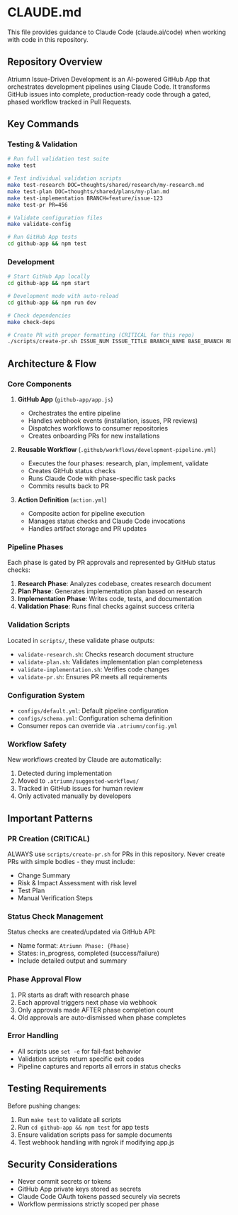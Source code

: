 # CLAUDE.md

This file provides guidance to Claude Code (claude.ai/code) when working with code in this repository.

## Repository Overview

Atriumn Issue-Driven Development is an AI-powered GitHub App that orchestrates development pipelines using Claude Code. It transforms GitHub issues into complete, production-ready code through a gated, phased workflow tracked in Pull Requests.

## Key Commands

### Testing & Validation
```bash
# Run full validation test suite
make test

# Test individual validation scripts
make test-research DOC=thoughts/shared/research/my-research.md
make test-plan DOC=thoughts/shared/plans/my-plan.md
make test-implementation BRANCH=feature/issue-123
make test-pr PR=456

# Validate configuration files
make validate-config

# Run GitHub App tests
cd github-app && npm test
```

### Development
```bash
# Start GitHub App locally
cd github-app && npm start

# Development mode with auto-reload
cd github-app && npm run dev

# Check dependencies
make check-deps

# Create PR with proper formatting (CRITICAL for this repo)
./scripts/create-pr.sh ISSUE_NUM ISSUE_TITLE BRANCH_NAME BASE_BRANCH REPO_NAME VALIDATION_RESULTS RESEARCH_DOC PLAN_DOC DECISION_DOC
```

## Architecture & Flow

### Core Components

1. **GitHub App** (`github-app/app.js`)
   - Orchestrates the entire pipeline
   - Handles webhook events (installation, issues, PR reviews)
   - Dispatches workflows to consumer repositories
   - Creates onboarding PRs for new installations

2. **Reusable Workflow** (`.github/workflows/development-pipeline.yml`)
   - Executes the four phases: research, plan, implement, validate
   - Creates GitHub status checks
   - Runs Claude Code with phase-specific task packs
   - Commits results back to PR

3. **Action Definition** (`action.yml`)
   - Composite action for pipeline execution
   - Manages status checks and Claude Code invocations
   - Handles artifact storage and PR updates

### Pipeline Phases

Each phase is gated by PR approvals and represented by GitHub status checks:

1. **Research Phase**: Analyzes codebase, creates research document
2. **Plan Phase**: Generates implementation plan based on research
3. **Implementation Phase**: Writes code, tests, and documentation
4. **Validation Phase**: Runs final checks against success criteria

### Validation Scripts

Located in `scripts/`, these validate phase outputs:
- `validate-research.sh`: Checks research document structure
- `validate-plan.sh`: Validates implementation plan completeness
- `validate-implementation.sh`: Verifies code changes
- `validate-pr.sh`: Ensures PR meets all requirements

### Configuration System

- `configs/default.yml`: Default pipeline configuration
- `configs/schema.yml`: Configuration schema definition
- Consumer repos can override via `.atriumn/config.yml`

### Workflow Safety

New workflows created by Claude are automatically:
1. Detected during implementation
2. Moved to `.atriumn/suggested-workflows/`
3. Tracked in GitHub issues for human review
4. Only activated manually by developers

## Important Patterns

### PR Creation (CRITICAL)
ALWAYS use `scripts/create-pr.sh` for PRs in this repository. Never create PRs with simple bodies - they must include:
- Change Summary
- Risk & Impact Assessment with risk level
- Test Plan
- Manual Verification Steps

### Status Check Management
Status checks are created/updated via GitHub API:
- Name format: `Atriumn Phase: {Phase}`
- States: in_progress, completed (success/failure)
- Include detailed output and summary

### Phase Approval Flow
1. PR starts as draft with research phase
2. Each approval triggers next phase via webhook
3. Only approvals made AFTER phase completion count
4. Old approvals are auto-dismissed when phase completes

### Error Handling
- All scripts use `set -e` for fail-fast behavior
- Validation scripts return specific exit codes
- Pipeline captures and reports all errors in status checks

## Testing Requirements

Before pushing changes:
1. Run `make test` to validate all scripts
2. Run `cd github-app && npm test` for app tests
3. Ensure validation scripts pass for sample documents
4. Test webhook handling with ngrok if modifying app.js

## Security Considerations

- Never commit secrets or tokens
- GitHub App private keys stored as secrets
- Claude Code OAuth tokens passed securely via secrets
- Workflow permissions strictly scoped per phase